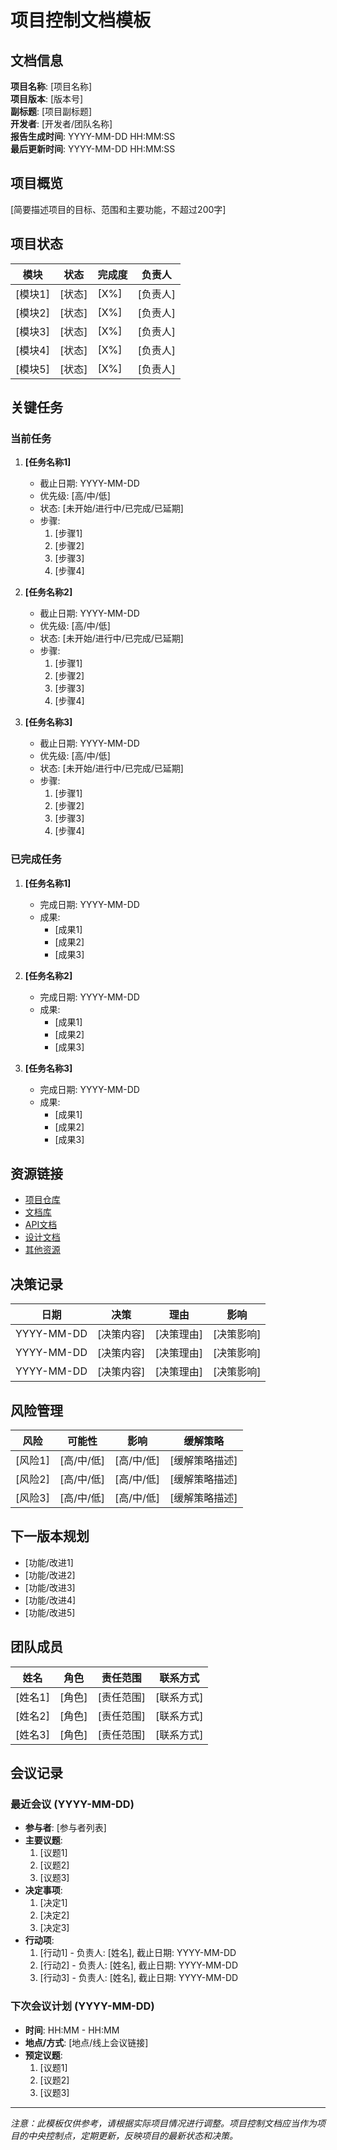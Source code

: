 # 项目控制文档模板

## 文档信息
**项目名称**: [项目名称]  
**项目版本**: [版本号]  
**副标题**: [项目副标题]  
**开发者**: [开发者/团队名称]  
**报告生成时间**: YYYY-MM-DD HH:MM:SS  
**最后更新时间**: YYYY-MM-DD HH:MM:SS  

## 项目概览
[简要描述项目的目标、范围和主要功能，不超过200字]

## 项目状态

| 模块 | 状态 | 完成度 | 负责人 |
|------|------|--------|-------|
| [模块1] | [状态] | [X%] | [负责人] |
| [模块2] | [状态] | [X%] | [负责人] |
| [模块3] | [状态] | [X%] | [负责人] |
| [模块4] | [状态] | [X%] | [负责人] |
| [模块5] | [状态] | [X%] | [负责人] |

## 关键任务

### 当前任务

1. **[任务名称1]**
   - 截止日期: YYYY-MM-DD
   - 优先级: [高/中/低]
   - 状态: [未开始/进行中/已完成/已延期]
   - 步骤:
     1. [步骤1]
     2. [步骤2]
     3. [步骤3]
     4. [步骤4]

2. **[任务名称2]**
   - 截止日期: YYYY-MM-DD
   - 优先级: [高/中/低]
   - 状态: [未开始/进行中/已完成/已延期]
   - 步骤:
     1. [步骤1]
     2. [步骤2]
     3. [步骤3]
     4. [步骤4]

3. **[任务名称3]**
   - 截止日期: YYYY-MM-DD
   - 优先级: [高/中/低]
   - 状态: [未开始/进行中/已完成/已延期]
   - 步骤:
     1. [步骤1]
     2. [步骤2]
     3. [步骤3]
     4. [步骤4]

### 已完成任务

1. **[任务名称1]**
   - 完成日期: YYYY-MM-DD
   - 成果:
     - [成果1]
     - [成果2]
     - [成果3]

2. **[任务名称2]**
   - 完成日期: YYYY-MM-DD
   - 成果:
     - [成果1]
     - [成果2]
     - [成果3]

3. **[任务名称3]**
   - 完成日期: YYYY-MM-DD
   - 成果:
     - [成果1]
     - [成果2]
     - [成果3]

## 资源链接

- [项目仓库](URL)
- [文档库](URL)
- [API文档](URL)
- [设计文档](URL)
- [其他资源](URL)

## 决策记录

| 日期 | 决策 | 理由 | 影响 |
|------|------|------|------|
| YYYY-MM-DD | [决策内容] | [决策理由] | [决策影响] |
| YYYY-MM-DD | [决策内容] | [决策理由] | [决策影响] |
| YYYY-MM-DD | [决策内容] | [决策理由] | [决策影响] |

## 风险管理

| 风险 | 可能性 | 影响 | 缓解策略 |
|------|--------|------|----------|
| [风险1] | [高/中/低] | [高/中/低] | [缓解策略描述] |
| [风险2] | [高/中/低] | [高/中/低] | [缓解策略描述] |
| [风险3] | [高/中/低] | [高/中/低] | [缓解策略描述] |

## 下一版本规划

- [功能/改进1]
- [功能/改进2]
- [功能/改进3]
- [功能/改进4]
- [功能/改进5]

## 团队成员

| 姓名 | 角色 | 责任范围 | 联系方式 |
|------|------|----------|----------|
| [姓名1] | [角色] | [责任范围] | [联系方式] |
| [姓名2] | [角色] | [责任范围] | [联系方式] |
| [姓名3] | [角色] | [责任范围] | [联系方式] |

## 会议记录

### 最近会议 (YYYY-MM-DD)
- **参与者**: [参与者列表]
- **主要议题**:
  1. [议题1]
  2. [议题2]
  3. [议题3]
- **决定事项**:
  1. [决定1]
  2. [决定2]
  3. [决定3]
- **行动项**:
  1. [行动1] - 负责人: [姓名], 截止日期: YYYY-MM-DD
  2. [行动2] - 负责人: [姓名], 截止日期: YYYY-MM-DD
  3. [行动3] - 负责人: [姓名], 截止日期: YYYY-MM-DD

### 下次会议计划 (YYYY-MM-DD)
- **时间**: HH:MM - HH:MM
- **地点/方式**: [地点/线上会议链接]
- **预定议题**:
  1. [议题1]
  2. [议题2]
  3. [议题3]

---

*注意：此模板仅供参考，请根据实际项目情况进行调整。项目控制文档应当作为项目的中央控制点，定期更新，反映项目的最新状态和决策。* 
